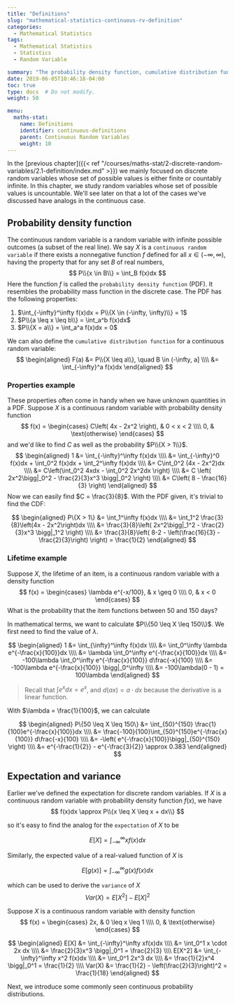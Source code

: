 ```yaml
---
title: "Definitions"
slug: "mathematical-statistics-continuous-rv-definition"
categories:
  - Mathematical Statistics
tags:
  - Mathematical Statistics
  - Statistics
  - Random Variable

summary: "The probability density function, cumulative distribution function, expectation and variance for a continuous random variable."
date: 2019-06-05T10:46:18-04:00
toc: true
type: docs  # Do not modify.
weight: 50

menu:
  maths-stat:
    name: Definitions
    identifier: continuous-definitions
    parent: Continuous Random Variables
    weight: 10
---
```


In the [previous chapter]({{< ref "/courses/maths-stat/2-discrete-random-variables/2.1-definition/index.md" >}}) we mainly focused on discrete random variables whose set of possible values is either finite or countably infinite. In this chapter, we study random variables whose set of possible values is uncountable. We'll see later on that a lot of the cases we've discussed have analogs in the continuous case.

## Probability density function

The continuous random variable is a random variable with infinite possible outcomes (a subset of the real line). We say $X$ is a `continuous random variable` if there exists a nonnegative function $f$ defined for all $x \in (-\infty, \infty)$, having the property that for any set $B$ of real numbers,
$$
P\\{x \in B\\} = \int_B f(x)dx
$$
Here the function $f$ is called the `probability density function` (PDF). It resembles the probability mass function in the discrete case. The PDF has the following properties:

1. $\int_{-\infty}^\infty f(x)dx = P\\{X \in (-\infty, \infty)\\} = 1$
2. $P\\{a \leq x \leq b\\} = \int_a^b f(x)dx$
3. $P\\{X = a\\} = \int_a^a f(x)dx = 0$

We can also define the `cumulative distribution function` for a continuous random variable:
$$
\begin{aligned}
    F(a) &= P\\{X \leq a\\}, \quad B \in (-\infty, a] \\\\
    &= \int_{-\infty}^a f(x)dx
\end{aligned}
$$

### Properties example

These properties often come in handy when we have unknown quantities in a PDF. Suppose $X$ is a continuous random variable with probability density function
$$
f(x) = \begin{cases}
    C\left( 4x - 2x^2 \right), & 0 < x < 2 \\\\
    0, & \text{otherwise}
\end{cases}
$$
and we'd like to find $C$ as well as the probability $P\\{X > 1\\}$.
$$
\begin{aligned}
    1 &= \int_{-\infty}^\infty f(x)dx \\\\
    &= \int_{-\infty}^0 f(x)dx + \int_0^2 f(x)dx + \int_2^\infty f(x)dx \\\\
    &= C\int_0^2 (4x - 2x^2)dx \\\\
    &= C\left(\int_0^2 4xdx - \int_0^2 2x^2dx \right) \\\\
    &= C \left( 2x^2\bigg|_0^2 - \frac{2}{3}x^3 \bigg|_0^2 \right) \\\\
    &= C\left( 8 - \frac{16}{3} \right)
\end{aligned}
$$
Now we can easily find $C = \frac{3}{8}$. With the PDF given, it's trivial to find the CDF:


$$
\begin{aligned}
    P\{X > 1\} &= \int_1^\infty f(x)dx \\\\
    &= \int_1^2 \frac{3}{8}\left(4x - 2x^2\right)dx \\\\
    &= \frac{3}{8}\left( 2x^2\bigg|_1^2 - \frac{2}{3}x^3 \bigg|_1^2 \right) \\\\
    &= \frac{3}{8}\left( 8-2 - \left(\frac{16}{3} - \frac{2}{3}\right) \right) = \frac{1}{2}
\end{aligned}
$$


### Lifetime example

Suppose $X$, the lifetime of an item, is a continuous random variable  with a density function
$$
f(x) = \begin{cases}
    \lambda e^{-x/100}, & x \geq 0 \\\\
    0, & x < 0
\end{cases}
$$
What is the probability that the item functions between 50 and 150 days?

In mathematical terms, we want to calculate $P\\{50 \leq X \leq 150\\}$. We first need to find the value of $\lambda$.


$$
\begin{aligned}
    1 &= \int_{\infty}^\infty f(x)dx \\\\
    &= \int_0^\infty \lambda e^{-\frac{x}{100}}dx \\\\
    &= \lambda \int_0^\infty e^{-\frac{x}{100}}dx \\\\
    &= -100\lambda \int_0^\infty e^{-\frac{x}{100}} d\frac{-x}{100} \\\\
    &= -100\lambda e^{-\frac{x}{100}} \bigg|_0^\infty \\\\
    &= -100\lambda(0 - 1) = 100\lambda
\end{aligned}
$$


> Recall that $\int e^xdx = e^x$, and $d(ax) = a \cdot dx$ because the derivative is a linear function.

With $\lambda = \frac{1}{100}$, we can calculate


$$
\begin{aligned}
    P\{50 \leq X \leq 150\} &= \int_{50}^{150} \frac{1}{100}e^{-\frac{x}{100}}dx \\\\
    &= \frac{-100}{100}\int_{50}^{150}e^{-\frac{x}{100}} d\frac{-x}{100} \\\\
    &= -\left( e^{-\frac{x}{100}}\bigg|_{50}^{150} \right) \\\\
    &= e^{-\frac{1}{2}} - e^{-\frac{3}{2}} \approx 0.383
\end{aligned}
$$


## Expectation and variance

Earlier we've defined the expectation for discrete random variables. If $X$ is a continuous random variable with probability density function $f(x)$, we have
$$
f(x)dx \approx P\\{x \leq X \leq x + dx\\}
$$


so it's easy to find the analog for the `expectation` of $X$ to be


$$
E[X] = \int_{-\infty}^\infty xf(x)dx
$$


Similarly, the expected value of a real-valued function of $X$ is


$$
E[g(x)] = \int_{-\infty}^\infty g(x)f(x)dx
$$


which can be used to derive the `variance` of $X$
$$
Var(X) = E[X^2] - E[X]^2
$$


Suppose $X$ is a continuous random variable with density function
$$
f(x) = \begin{cases}
    2x, & 0 \leq x \leq 1 \\\\
    0, & \text{otherwise}
\end{cases}
$$

$$
\begin{aligned}
    E[X] &= \int_{-\infty}^\infty xf(x)dx \\\\
    &= \int_0^1 x \cdot 2x dx \\\\
    &= \frac{2}{3}x^3 \bigg|_0^1 = \frac{2}{3} \\\\
    E[X^2] &= \int_{-\infty}^\infty x^2 f(x)dx \\\\
    &= \int_0^1 2x^3 dx \\\\
    &= \frac{1}{2}x^4 \bigg|_0^1 = \frac{1}{2} \\\\
    Var(X) &= \frac{1}{2} - \left(\frac{2}{3}\right)^2 = \frac{1}{18}
\end{aligned}
$$


Next, we introduce some commonly seen continuous probability distributions.